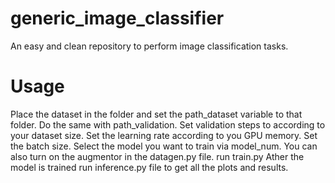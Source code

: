 # generic_image_classifier
An easy and clean repository to perform image classification tasks.

# Usage
Place the dataset in the folder and set the path_dataset variable to that folder. Do the same with path_validation.
Set validation steps to according to your dataset size.
Set the learning rate according to you GPU memory.
Set the batch size.
Select the model you want to train via model_num.
You can also turn on the augmentor in the datagen.py file.
run train.py
Ather the model is trained run inference.py file to get all the plots and results.
